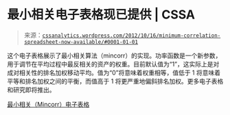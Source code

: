 <!--yml

category: 未分类

date: 2024-05-12 18:04:51

-->

# 最小相关电子表格现已提供 | CSSA

> 来源：[`cssanalytics.wordpress.com/2012/10/16/minimum-correlation-spreadsheet-now-available/#0001-01-01`](https://cssanalytics.wordpress.com/2012/10/16/minimum-correlation-spreadsheet-now-available/#0001-01-01)

这个电子表格展示了最小相关算法（mincorr）的实现。功率函数是一个新参数，用于调节在平均过程中最反相关的资产的权重。目前默认值为“1”，这实际上是对成对相关性的排名加权移动平均。值为“0”将意味着权重相等，值低于 1 将意味着平等和排名加权之间的平衡，而值高于 1 将更严重地偏斜排名加权。更多电子表格和研究即将推出。

[最小相关（Mincorr）电子表格](https://cssanalytics.files.wordpress.com/2012/10/minimum-correlation-mincorr-spreadsheet.xlsx)
